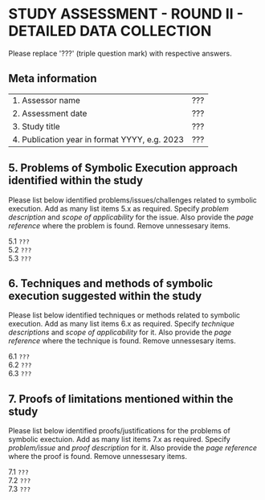 # STUDY ASSESSMENT - ROUND II - DETAILED DATA COLLECTION

Please replace '???' (triple question mark) with respective answers. 

## Meta information

|                                               |     |
| ---                                           | --- |
| 1. Assessor name                              | ??? |
| 2. Assessment date                            | ??? | 
| 3. Study title                                | ??? |
| 4. Publication year in format YYYY, e.g. 2023 | ??? |
  
## 5. Problems of Symbolic Execution approach identified within the study

Please list below identified problems/issues/challenges related to symbolic execution.
Add as many list items 5.x as required. Specify _problem description_ and _scope of applicability_ for the issue.
Also provide the _page reference_ where the problem is found.
Remove unnessesary items.
  
5.1 `???`  
5.2 `???`  
5.3 `???`

## 6. Techniques and methods of symbolic execution suggested within the study

Please list below identified techniques or methods related to symbolic execution.
Add as many list items 6.x as required. Specify _technique descriptions_ and _scope of applicability_ for it.
Also provide the _page reference_ where the technique is found.
Remove unnessesary items.
  
6.1 `???`  
6.2 `???`  
6.3 `???`


## 7. Proofs of limitations mentioned within the study

Please list below identified proofs/justifications for the problems of symbolic exectuion.
Add as many list items 7.x as required. Specify _problem/issue_ and _proof description_ for it.
Also provide the _page reference_ where the proof is found.
Remove unnessesary items.
  
7.1 `???`  
7.2 `???`  
7.3 `???`
